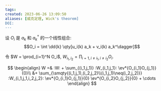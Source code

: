 ```yaml
---
tags: 
created: 2023-06-26 13:09:50
aliases: [威克定理, Wick's theorem]
DOI: 
---
```

设 $O_i$ 是 $a_k$ 和 $a_k^\dagger$ 的一个线性组合:
$$O_i = \int \dd{k} \qty[u_i(k) a_k + v_i(k) a_k^\dagger]$$

令 $W = \prod_{i=1}^N O_i$, $W_{i_1,i_2}=\prod_{i=1, i \neq i_1, i\neq i_2} O_i$.

$$
\begin{align}
W =& :W: + \sum_{(i_1,j_1)} :W_{i_1,j_1}: \ev*{O_{i_1}O_{j_1}}{0}\\
&+ \sum_{\smqty{(i_1,j_1),(i_2,j_2)\\(i_1,j_1)\neq(i_2,j_2)}}
:W_{i_1,j_1,i_2,j_2}:
\ev*{O_{i_1}O_{j_1}}{0}
\ev*{O_{i_2}O_{j_2}}{0} + \cdots
\end{align}
$$